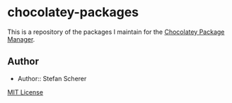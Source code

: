 chocolatey-packages
===================

This is a repository of the packages I maintain for the [Chocolatey Package Manager](http://chocolatey.org/).

## Author

- Author:: Stefan Scherer


[MIT License](https://github.com/StefanScherer/chocolatey-packages/blob/master/LICENSE.md)
